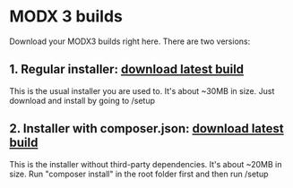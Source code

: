 # MODX 3 builds
Download your MODX3 builds right here. There are two versions:

## 1. Regular installer: [download latest build](https://github.com/Sterc/modx3builds/raw/master/latest/modx3-alpha-withcomposer.zip)

This is the usual installer you are used to. It's about ~30MB in size. Just download and install by going to /setup

## 2. Installer with composer.json: [download latest build](https://github.com/Sterc/modx3builds/raw/master/latest/modx3-alpha-regular.zip)

This is the installer without third-party dependencies. It's about ~20MB in size. Run "composer install" in the root folder first and then run /setup
